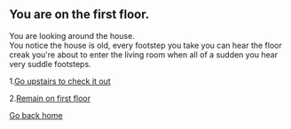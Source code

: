 ## You are on the first floor.
You are looking around the house.  
You notice the house is old, every footstep you take you can hear the floor creak you're about to enter the living room when all of a sudden you hear very suddle footsteps.

1.[Go upstairs to check it out](upstairs-man-at-door.md)

2.[Remain on first floor](enter-livingrm.md)

[Go back home](../home.md)